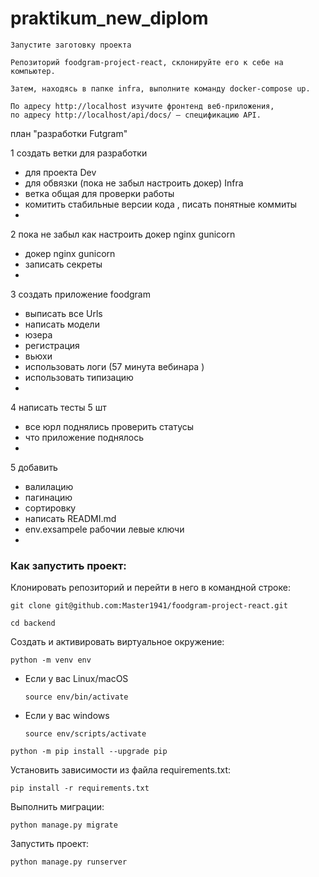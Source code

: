 # praktikum_new_diplom
```
Запустите заготовку проекта

Репозиторий foodgram-project-react, склонируйте его к себе на компьютер.

Затем, находясь в папке infra, выполните команду docker-compose up.

По адресу http://localhost изучите фронтенд веб-приложения,
по адресу http://localhost/api/docs/ — спецификацию API. 
```

план "разработки Futgram"

1 создать ветки для разработки
  - для проекта Dev
  - для обвязки (пока не забыл настроить докер) Infra
  - ветка общая для проверки работы
  - комитить стабильные версии кода , писать понятные коммиты
  - 

2 пока не забыл как настроить докер nginx gunicorn
  - докер nginx gunicorn
  - записать секреты
  - 

3 создать приложение foodgram
 - выписать все Urls 
 - написать модели
 - юзера 
 - регистрация
 - вьюхи
 - использовать логи (57 минута вебинара )
 - использовать типизацию
 - 

4 написать тесты 5 шт 
 - все юрл поднялись проверить статусы
 - что приложение поднялось
 - 

5 добавить 
 - валилацию 
 - пагинацию 
 - сортировку
 - написать READMI.md
 - env.exsampele рабочии левые ключи
 - 

 ### Как запустить проект:

Клонировать репозиторий и перейти в него в командной строке:

```
git clone git@github.com:Master1941/foodgram-project-react.git

```

```
cd backend
```

Cоздать и активировать виртуальное окружение:

```
python -m venv env
```

* Если у вас Linux/macOS

    ```
    source env/bin/activate
    ```

* Если у вас windows

    ```
    source env/scripts/activate
    ```

```
python -m pip install --upgrade pip
```

Установить зависимости из файла requirements.txt:

```
pip install -r requirements.txt
```

Выполнить миграции:

```
python manage.py migrate
```

Запустить проект:

```
python manage.py runserver
```